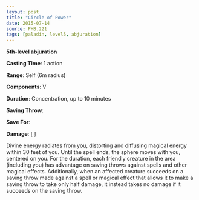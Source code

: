 ```yaml
---
layout: post
title: "Circle of Power"
date: 2015-07-14
source: PHB.221
tags: [paladin, level5, abjuration]
---
```


**5th-level abjuration**

**Casting Time**: 1 action

**Range**: Self (6m radius)

**Components**: V

**Duration**: Concentration, up to 10 minutes

**Saving Throw**:

**Save For**:

**Damage**: [ ]

Divine energy radiates from you, distorting and diffusing magical energy within 30 feet of you. Until the spell ends, the sphere moves with you, centered on you. For the duration, each friendly creature in the area (including you) has advantage on saving throws against spells and other magical effects. Additionally, when an affected creature succeeds on a saving throw made against a spell or magical effect that allows it to make a saving throw to take only half damage, it instead takes no damage if it succeeds on the saving throw.